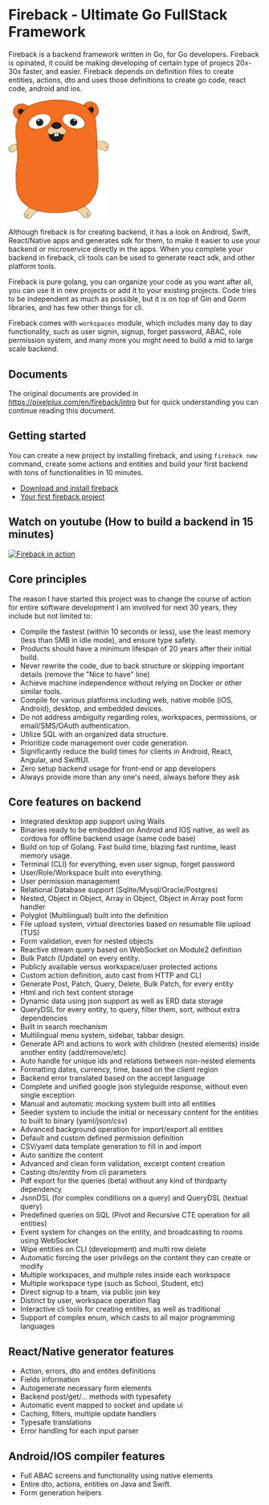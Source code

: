 # Fireback ‐ Ultimate Go FullStack Framework

Fireback is a backend framework written in Go, for Go developers. Fireback is opinated,
it could be making developing of certain type of projecs 20x-30x faster, and easier.
Fireback depends on definition files to create entities, actions, dto and uses those
definitions to create go code, react code, android and ios.

<img src=".github/logo.svg" alt="Fireback logo" width="200"/>

Although fireback is for creating backend, it has a look on Android, Swift, React/Native apps
and generates sdk for them, to make it easier to use your backend or microservice directly
in the apps. When you complete your backend in fireback, cli tools can be used to generate
react sdk, and other platform tools.

Fireback is pure golang, you can organize your code as you want after all, you can use
it in new projects or add it to your existing projects. Code tries to be independent as
much as possible, but it is on top of Gin and Gorm libraries, and has few other things
for cli.

Fireback comes with `workspaces` module, which includes many day to day functionality,
such as user signin, signup, forget password, ABAC, role permission system, and many
more you might need to build a mid to large scale backend.

## Documents

The original documents are provided in https://pixelplux.com/en/fireback/intro but for quick understanding you
can continue reading this document.

## Getting started

You can create a new project by installing fireback, and using `fireback new` command,
create some actions and entities and build your first backend with tons of functionalities in 10 minutes.

- [Download and install fireback](https://pixelplux.com/en/fireback/download-and-install-fireback)
- [Your first fireback project](https://pixelplux.com/en/fireback/your-first-fireback-project)


## Watch on youtube (How to build a backend in 15 minutes)

[![Fireback in action](https://img.youtube.com/vi/G2Wjeq7ZmS0/0.jpg)](https://www.youtube.com/G2Wjeq7ZmS0?si=I1siiqFb55BBrlII)

## Core principles

The reason I have started this project was to change the course of action for entire software development I am involved for next
30 years, they include but not limited to:

- Compile the fastest (within 10 seconds or less), use the least memory (less than 5MB in idle mode), and ensure type safety.
- Products should have a minimum lifespan of 20 years after their initial build.
- Never rewrite the code, due to back structure or skipping important details (remove the "Nice to have" line)
- Achieve machine independence without relying on Docker or other similar tools.
- Compile for various platforms including web, native mobile (iOS, Android), desktop, and embedded devices.
- Do not address ambiguity regarding roles, workspaces, permissions, or email/SMS/OAuth authentication.
- Utilize SQL with an organized data structure.
- Prioritize code management over code generation.
- Significantly reduce the build times for clients in Android, React, Angular, and SwiftUI.
- Zero setup backend usage for front-end or app developers
- Always provide more than any one's need, always before they ask

## Core features on backend

- Integrated desktop app support using Wails
- Binaries ready to be embedded on Android and IOS native, as well as cordova for offline backend usage (same code base)
- Build on top of Golang. Fast build time, blazing fast runtime, least memory usage.
- Terminal (CLI) for everything, even user signup, forget password
- User/Role/Workspace built into everything.
- User permission management
- Relational Database support (Sqlite/Mysql/Oracle/Postgres)
- Nested, Object in Object, Array in Object, Object in Array post form handler
- Polyglot (Multilingual) built into the definition
- File upload system, virtual directories based on resumable file upload (TUS)
- Form validation, even for nested objects
- Reactive stream query based on WebSocket on Module2 definition
- Bulk Patch (Update) on every entity.
- Publicly available versus workspace/user protected actions
- Custom action definition, auto cast from HTTP and CLI
- Generate Post, Patch, Query, Delete, Bulk Patch, for every entity
- Html and rich text content storage
- Dynamic data using json support as well as ERD data storage
- QueryDSL for every entity, to query, filter them, sort, without extra dependencies
- Built in search mechanism
- Multilingual menu system, sidebar, tabbar design.
- Generate API and actions to work with children (nested elements) inside another entity (add/remove/etc)
- Auto handle for unique ids and relations between non-nested elements
- Formatting dates, currency, time, based on the client region
- Backend error translated based on the accept language
- Complete and unified google json styleguide response, without even single exception
- Manual and automatic mocking system built into all entities
- Seeder system to include the initial or necessary content for the entities to built to binary (yaml/json/csv)
- Advanced background operation for import/export all entities
- Default and custom defined permission definition
- CSV/yaml data template generation to fill in and import
- Auto sanitize the content
- Advanced and clean form validation, excerpt content creation
- Casting dto/entity from cli parameters
- Pdf export for the queries (beta) without any kind of thirdparty dependency
- JsonDSL (for complex conditions on a query) and QueryDSL (textual query)
- Predefined queries on SQL (Pivot and Recursive CTE operation for all entities)
- Event system for changes on the entity, and broadcasting to rooms using WebSocket
- Wipe entities on CLI (development) and multi row delete 
- Automatic forcing the user privilegs on the content they can create or modify
- Multiple workspaces, and multiple roles inside each workspace
- Multiple workspace type (such as School, Student, etc)
- Direct signup to a team, via public join key
- Distinct by user, workspace operation flag
- Interactive cli tools for creating entities, as well as traditional
- Support of complex enum, which casts to all major programming languages

## React/Native generator features

- Action, errors, dto and entites definitions
- Fields information
- Autogenerate necessary form elements
- Backend post/get/... methods with typesafety
- Automatic event mapped to socket and update ui
- Caching, filters, multiple update handlers
- Typesafe translations
- Error handling for each input parser

## Android/IOS compiler features

- Full ABAC screens and functionality using native elements
- Entire dto, actions, entities on Java and Swift.
- Form generation helpers
 
